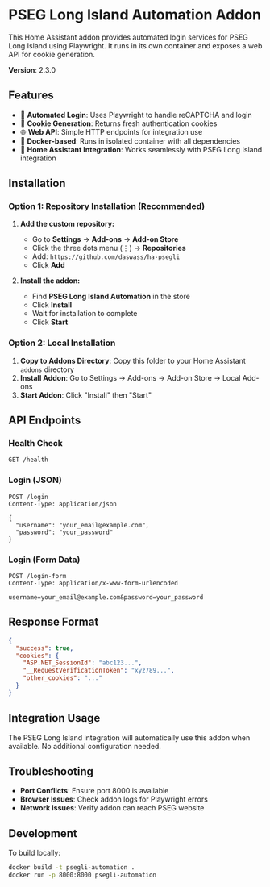 # PSEG Long Island Automation Addon

This Home Assistant addon provides automated login services for PSEG Long Island using Playwright. It runs in its own container and exposes a web API for cookie generation.

**Version**: 2.3.0

## Features

- 🚀 **Automated Login**: Uses Playwright to handle reCAPTCHA and login
- 🔐 **Cookie Generation**: Returns fresh authentication cookies
- 🌐 **Web API**: Simple HTTP endpoints for integration use
- 🐳 **Docker-based**: Runs in isolated container with all dependencies
- 📱 **Home Assistant Integration**: Works seamlessly with PSEG Long Island integration

## Installation

### **Option 1: Repository Installation (Recommended)**

1. **Add the custom repository:**

   - Go to **Settings** → **Add-ons** → **Add-on Store**
   - Click the three dots menu (⋮) → **Repositories**
   - Add: `https://github.com/daswass/ha-psegli`
   - Click **Add**

2. **Install the addon:**
   - Find **PSEG Long Island Automation** in the store
   - Click **Install**
   - Wait for installation to complete
   - Click **Start**

### **Option 2: Local Installation**

1. **Copy to Addons Directory**: Copy this folder to your Home Assistant `addons` directory
2. **Install Addon**: Go to Settings → Add-ons → Add-on Store → Local Add-ons
3. **Start Addon**: Click "Install" then "Start"

## API Endpoints

### Health Check

```
GET /health
```

### Login (JSON)

```
POST /login
Content-Type: application/json

{
  "username": "your_email@example.com",
  "password": "your_password"
}
```

### Login (Form Data)

```
POST /login-form
Content-Type: application/x-www-form-urlencoded

username=your_email@example.com&password=your_password
```

## Response Format

```json
{
  "success": true,
  "cookies": {
    "ASP.NET_SessionId": "abc123...",
    "__RequestVerificationToken": "xyz789...",
    "other_cookies": "..."
  }
}
```

## Integration Usage

The PSEG Long Island integration will automatically use this addon when available. No additional configuration needed.

## Troubleshooting

- **Port Conflicts**: Ensure port 8000 is available
- **Browser Issues**: Check addon logs for Playwright errors
- **Network Issues**: Verify addon can reach PSEG website

## Development

To build locally:

```bash
docker build -t psegli-automation .
docker run -p 8000:8000 psegli-automation
```
